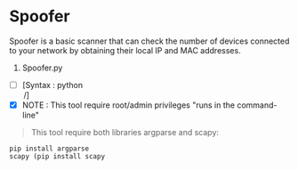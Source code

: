 # Spoofer

Spoofer is a basic scanner that can check the number of devices connected to your network by obtaining their local IP and MAC addresses.
1. Spoofer.py

- [ ] [Syntax : python <filename> <option> <IP of the default gateway>/<Subnet>]
- [x] NOTE : This tool require root/admin privileges "runs in the command-line"
  
> This tool require both libraries argparse and scapy:
  
  ```
  pip install argparse
  scapy (pip install scapy
  ```
  
